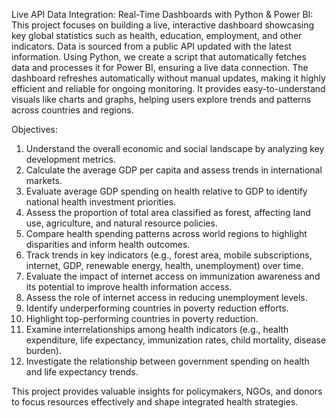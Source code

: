 Live API Data Integration: Real-Time Dashboards with Python & Power BI: 
This project focuses on building a live, interactive dashboard showcasing key global statistics such as health, education, employment, and other indicators. Data is sourced from a public API updated with the latest information. 
Using Python, we create a script that automatically fetches data and processes it for Power BI, ensuring a live data connection. The dashboard refreshes automatically without manual updates, making it highly efficient and reliable 
for ongoing monitoring. It provides easy-to-understand visuals like charts and graphs, helping users explore trends and patterns across countries and regions.

Objectives:
1. Understand the overall economic and social landscape by analyzing key development metrics.
2. Calculate the average GDP per capita and assess trends in international markets.
3. Evaluate average GDP spending on health relative to GDP to identify national health investment priorities.
4. Assess the proportion of total area classified as forest, affecting land use, agriculture, and natural resource policies.
5. Compare health spending patterns across world regions to highlight disparities and inform health outcomes.
6. Track trends in key indicators (e.g., forest area, mobile subscriptions, internet, GDP, renewable energy, health, unemployment) over time.
7. Evaluate the impact of internet access on immunization awareness and its potential to improve health information access.
8. Assess the role of internet access in reducing unemployment levels.
9. Identify underperforming countries in poverty reduction efforts.
10. Highlight top-performing countries in poverty reduction.
11. Examine interrelationships among health indicators (e.g., health expenditure, life expectancy, immunization rates, child mortality, disease burden).
12. Investigate the relationship between government spending on health and life expectancy trends.

This project provides valuable insights for policymakers, NGOs, and donors to focus resources effectively and shape integrated health strategies.
